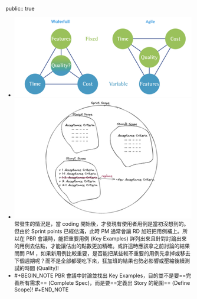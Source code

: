public:: true

- ![image.png](../assets/image_1650354669597_0.png)
- ![image.png](../assets/image_1654351772154_0.png)
  常發生的情況是，當 coding 開始後，才發現有使用者用例是當初沒想到的。但由於 Sprint points 已經估滿，此時 PM 通常會讓 RD 加班把用例補上。所以在 PBR 會議時，能把重要用例 (Key Examples) 詳列出來且針對討論出來的用例去估點，才能讓估出的點數更加精確。或許這時應該拿之前討論的結果問問 PM ，如果新用例比較重要，是否能把某些較不重要的用例先拿掉或移去下個週期呢？而不是全部都硬吃下來，狂加班的結果也勢必影響或壓縮後續測試的時間 (Quality)!
- #+BEGIN_NOTE
  PBR 會議中討論並找出 Key Examples，目的並不是要==完善所有需求== (Complete Spec)，而是要==定義出 Story 的範圍== (Define Scope)!
  #+END_NOTE